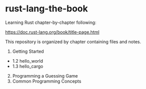# rust-lang-the-book

Learning Rust chapter-by-chapter following:

https://doc.rust-lang.org/book/title-page.html

This repository is organized by chapter containing files and notes.

1. Getting Started
- 1.2 hello_world
- 1.3 hello_cargo
2. Programming a Guessing Game
3. Common Programming Concepts